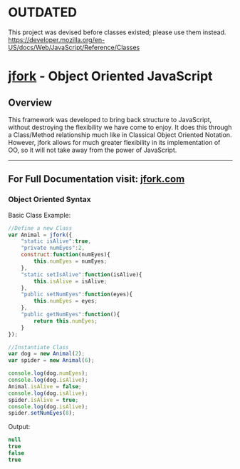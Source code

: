 # OUTDATED
This project was devised before classes existed; please use them instead.  https://developer.mozilla.org/en-US/docs/Web/JavaScript/Reference/Classes

[jfork](http://jfork.com/) - Object Oriented JavaScript
==================================================

Overview
--------------------------------------

This framework was developed to bring back structure to JavaScript, without destroying the flexibility we have come to enjoy.  It does this through a Class/Method relationship much like in Classical Object Oriented Notation.  However, jfork allows for much greater flexibility in its implementation of OO, so it will not take away from the power of JavaScript.

---

For Full Documentation visit: [jfork.com](http://jfork.com/)
--------------------------------------

### Object Oriented Syntax ###
	
Basic Class Example:

```javascript
//Define a new Class
var Animal = jfork({
	"static isAlive":true,
	"private numEyes":2,
	construct:function(numEyes){
		this.numEyes = numEyes;
	},
	"static setIsAlive":function(isAlive){
		this.isAlive = isAlive;
	},
	"public setNumEyes":function(eyes){
		this.numEyes = eyes;	
	},
	"public getNumEyes":function(){
		return this.numEyes;	
	}
});

//Instantiate Class
var dog = new Animal(2);
var spider = new Animal(6);

console.log(dog.numEyes);
console.log(dog.isAlive);
Animal.isAlive = false;
console.log(dog.isAlive);
spider.isAlive = true;
console.log(dog.isAlive);
spider.setNumEyes(8);

```

Output:

```javascript
null
true
false
true
```



